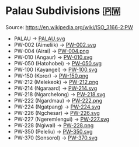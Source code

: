 # Palau Subdivisions 🇵🇼

Source: https://en.wikipedia.org/wiki/ISO_3166-2:PW

* PALAU -> [PALAU.svg](https://github.com/amckenna41/iso3166-flag-icons/blob/main/iso3166-2-icons/PW/PALAU.svg)
* PW-002 (Aimeliik) -> [PW-002.svg](https://github.com/amckenna41/iso3166-flag-icons/blob/main/iso3166-2-icons/PW/PW-002.svg)
* PW-004 (Airai) -> [PW-004.png](https://github.com/amckenna41/iso3166-flag-icons/blob/main/iso3166-2-icons/PW/PW-004.png)
* PW-010 (Angaur) -> [PW-010.svg](https://github.com/amckenna41/iso3166-flag-icons/blob/main/iso3166-2-icons/PW/PW-010.svg)
* PW-050 (Hatohobei) -> [PW-050.svg](https://github.com/amckenna41/iso3166-flag-icons/blob/main/iso3166-2-icons/PW/PW-050.svg)
* PW-100 (Kayangel) -> [PW-100.svg](https://github.com/amckenna41/iso3166-flag-icons/blob/main/iso3166-2-icons/PW/PW-100.svg)
* PW-150 (Koror) -> [PW-150.png](https://github.com/amckenna41/iso3166-flag-icons/blob/main/iso3166-2-icons/PW/PW-150.png)
* PW-212 (Melekeok) -> [PW-212.png](https://github.com/amckenna41/iso3166-flag-icons/blob/main/iso3166-2-icons/PW/PW-212.png)
* PW-214 (Ngaraard) -> [PW-214.svg](https://github.com/amckenna41/iso3166-flag-icons/blob/main/iso3166-2-icons/PW/PW-214.svg)
* PW-218 (Ngarchelong) -> [PW-218.svg](https://github.com/amckenna41/iso3166-flag-icons/blob/main/iso3166-2-icons/PW/PW-218.svg)
* PW-222 (Ngardmau) -> [PW-222.png](https://github.com/amckenna41/iso3166-flag-icons/blob/main/iso3166-2-icons/PW/PW-222.png)
* PW-224 (Ngatpang) -> [PW-224.svg](https://github.com/amckenna41/iso3166-flag-icons/blob/main/iso3166-2-icons/PW/PW-224.svg)
* PW-226 (Ngchesar) -> [PW-226.svg](https://github.com/amckenna41/iso3166-flag-icons/blob/main/iso3166-2-icons/PW/PW-226.svg)
* PW-227 (Ngeremlengui) -> [PW-227.svg](https://github.com/amckenna41/iso3166-flag-icons/blob/main/iso3166-2-icons/PW/PW-227.svg)
* PW-228 (Ngiwal) -> [PW-228.png](https://github.com/amckenna41/iso3166-flag-icons/blob/main/iso3166-2-icons/PW/PW-228.png)
* PW-350 (Peleliu) -> [PW-350.svg](https://github.com/amckenna41/iso3166-flag-icons/blob/main/iso3166-2-icons/PW/PW-350.svg)
* PW-370 (Sonsorol) -> [PW-370.svg](https://github.com/amckenna41/iso3166-flag-icons/blob/main/iso3166-2-icons/PW/PW-370.svg)
